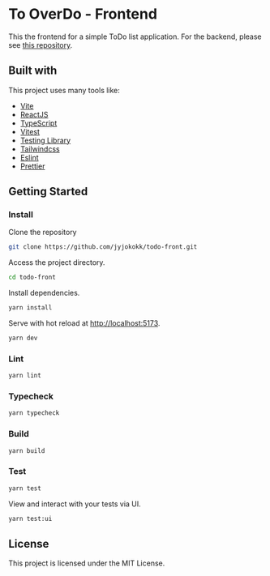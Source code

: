# To OverDo - Frontend

This the frontend for a simple ToDo list application.
For the backend, please see [this repository](https://github.com/jyjokokk/todo-app).

## Built with

This project uses many tools like:

- [Vite](https://vitejs.dev)
- [ReactJS](https://reactjs.org)
- [TypeScript](https://www.typescriptlang.org)
- [Vitest](https://vitest.dev)
- [Testing Library](https://testing-library.com)
- [Tailwindcss](https://tailwindcss.com)
- [Eslint](https://eslint.org)
- [Prettier](https://prettier.io)

## Getting Started

### Install

Clone the repository

```bash
git clone https://github.com/jyjokokk/todo-front.git
```

Access the project directory.

```bash
cd todo-front
```

Install dependencies.

```bash
yarn install
```

Serve with hot reload at <http://localhost:5173>.

```bash
yarn dev
```

### Lint

```bash
yarn lint
```

### Typecheck

```bash
yarn typecheck
```

### Build

```bash
yarn build
```

### Test

```bash
yarn test
```

View and interact with your tests via UI.

```bash
yarn test:ui
```

## License

This project is licensed under the MIT License.
